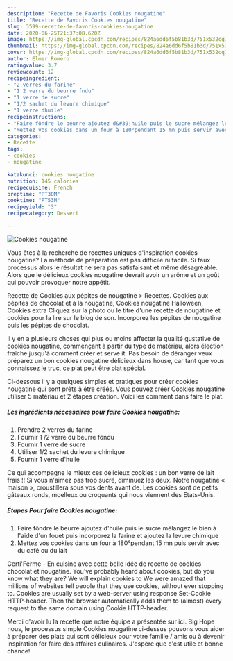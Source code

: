 ```yaml
---
description: "Recette de Favoris Cookies nougatine"
title: "Recette de Favoris Cookies nougatine"
slug: 3599-recette-de-favoris-cookies-nougatine
date: 2020-06-25T21:37:08.620Z
image: https://img-global.cpcdn.com/recipes/824a6dd6f5b81b3d/751x532cq70/cookies-nougatine-photo-principale-de-la-recette.jpg
thumbnail: https://img-global.cpcdn.com/recipes/824a6dd6f5b81b3d/751x532cq70/cookies-nougatine-photo-principale-de-la-recette.jpg
cover: https://img-global.cpcdn.com/recipes/824a6dd6f5b81b3d/751x532cq70/cookies-nougatine-photo-principale-de-la-recette.jpg
author: Elmer Romero
ratingvalue: 3.7
reviewcount: 12
recipeingredient:
- "2 verres du farine"
- "1 2 verre du beurre fndu"
- "1 verre de sucre"
- "1/2 sachet du levure chimique"
- "1 verre dhuile"
recipeinstructions:
- "Faire fôndre le beurre ajoutez d&#39;huile puis le sucre mélangez le bien à l&#39;aide d&#39;un fouet puis incorporez la farine et ajoutez la levure chimique"
- "Mettez vos cookies dans un four à 180°pendant 15 mn puis servir avec du café ou du lait"
categories:
- Recette
tags:
- cookies
- nougatine

katakunci: cookies nougatine 
nutrition: 145 calories
recipecuisine: French
preptime: "PT30M"
cooktime: "PT53M"
recipeyield: "3"
recipecategory: Dessert

---
```



![Cookies nougatine](https://img-global.cpcdn.com/recipes/824a6dd6f5b81b3d/751x532cq70/cookies-nougatine-photo-principale-de-la-recette.jpg)

Vous êtes à la recherche de recettes uniques d'inspiration cookies nougatine? La méthode de préparation est pas difficile ni facile. Si faux processus alors le résultat ne sera pas satisfaisant et même désagréable. Alors que le délicieux cookies nougatine devrait avoir un arôme et un goût qui pouvoir provoquer notre appétit.

Recette de Cookies aux pépites de nougatine &gt; Recettes. Cookies aux pépites de chocolat et à la nougatine, Cookies nougatine Halloween, Cookies extra Cliquez sur la photo ou le titre d&#39;une recette de nougatine et cookies pour la lire sur le blog de son. Incorporez les pépites de nougatine puis les pépites de chocolat.

Il y en a plusieurs choses qui plus ou moins affecter la qualité gustative de cookies nougatine, commençant à partir du type de matériau, alors élection fraîche jusqu'à comment créer et serve it. Pas besoin de déranger veux préparez un bon cookies nougatine délicieux dans house, car tant que vous connaissez le truc, ce plat peut être plat spécial.


Ci-dessous il y a quelques simples et pratiques pour créer cookies nougatine qui sont prêts à être créés. Vous pouvez créer Cookies nougatine utiliser 5 matériau et 2 étapes création. Voici les comment dans faire le plat.

<!--inarticleads1-->

##### Les ingrédients nécessaires pour faire Cookies nougatine:

1. Prendre 2 verres du farine
1. Fournir 1 /2 verre du beurre fôndu
1. Fournir 1 verre de sucre
1. Utiliser 1/2 sachet du levure chimique
1. Fournir 1 verre d&#39;huile


Ce qui accompagne le mieux ces délicieux cookies : un bon verre de lait frais !! Si vous n&#39;aimez pas trop sucré, diminuez les deux. Notre nougatine « maison », croustillera sous vos dents avant de. Les cookies sont de petits gâteaux ronds, moelleux ou croquants qui nous viennent des Etats-Unis. 

<!--inarticleads2-->

##### Étapes Pour faire Cookies nougatine:

1. Faire fôndre le beurre ajoutez d&#39;huile puis le sucre mélangez le bien à l&#39;aide d&#39;un fouet puis incorporez la farine et ajoutez la levure chimique
1. Mettez vos cookies dans un four à 180°pendant 15 mn puis servir avec du café ou du lait


Certi&#39;Ferme - En cuisine avec cette belle idée de recette de cookies chocolat et nougatine. You&#39;ve probably heard about cookies, but do you know what they are? We will explain cookies to We were amazed that millions of websites tell people that they use cookies, without ever stopping to. Cookies are usually set by a web-server using response Set-Cookie HTTP-header. Then the browser automatically adds them to (almost) every request to the same domain using Cookie HTTP-header. 


Merci d'avoir lu la recette que notre équipe a présentée sur ici. Big Hope nous, le processus simple Cookies nougatine ci-dessus pouvons vous aider à préparer des plats qui sont délicieux pour votre famille / amis ou à devenir inspiration for faire des affaires culinaires. J'espère que c'est utile et bonne chance!
